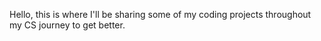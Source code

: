 Hello, this is where I'll be sharing some of my coding projects throughout my CS journey to get better.

<!---
three014/three014 is a ✨ special ✨ repository because its `README.md` (this file) appears on your GitHub profile.
You can click the Preview link to take a look at your changes.
--->
